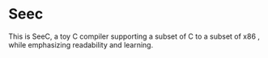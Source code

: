 # Seec
This is SeeC, a toy C compiler supporting a subset of C to a subset of x86 , while emphasizing readability and learning. 
